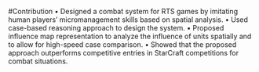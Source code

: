 #Contribution 
•	Designed a combat system for RTS games by imitating human players’ micromanagement skills based on spatial analysis. 
•	Used case-based reasoning approach to design the system.
•	Proposed influence map representation to analyze the influence of units spatially and to allow for high-speed case comparison.
•	Showed that the proposed approach outperforms competitive entries in StarCraft competitions for combat situations.
